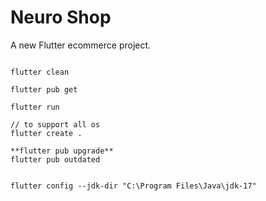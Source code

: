 # Neuro Shop

A new Flutter ecommerce project.


```flutter

flutter clean

flutter pub get

flutter run

// to support all os
flutter create .

**flutter pub upgrade**
flutter pub outdated


flutter config --jdk-dir "C:\Program Files\Java\jdk-17"


```
